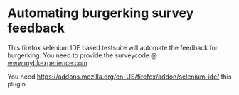 # Automating burgerking survey feedback

This firefox selenium IDE based testsuite will automate the feedback for burgerking. You need to provide the surveycode @ www.mybkexperience.com

You need https://addons.mozilla.org/en-US/firefox/addon/selenium-ide/ this plugin
